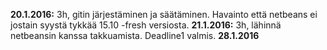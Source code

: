 **20.1.2016:** 3h, gitin järjestäminen ja säätäminen. Havainto että netbeans ei jostain syystä tykkää 15.10 -fresh versiosta.
**21.1.2016:** 3h, lähinnä netbeansin kanssa takkuamista. Deadline1 valmis.
**28.1.2016**
